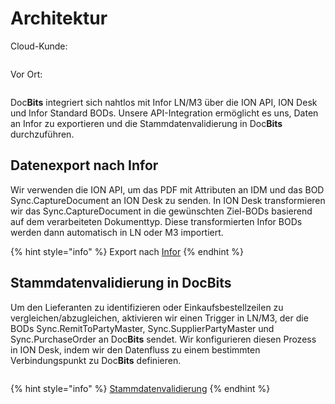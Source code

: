 # Architektur

Cloud-Kunde:

<figure><img src="../.gitbook/assets/architecture1.avif" alt=""><figcaption></figcaption></figure>

Vor Ort:

<figure><img src="../.gitbook/assets/architecture2.avif" alt=""><figcaption></figcaption></figure>

Doc**Bits** integriert sich nahtlos mit Infor LN/M3 über die ION API, ION Desk und Infor Standard BODs. Unsere API-Integration ermöglicht es uns, Daten an Infor zu exportieren und die Stammdatenvalidierung in Doc**Bits** durchzuführen.

## Datenexport nach Infor

Wir verwenden die ION API, um das PDF mit Attributen an IDM und das BOD Sync.CaptureDocument an ION Desk zu senden. In ION Desk transformieren wir das Sync.CaptureDocument in die gewünschten Ziel-BODs basierend auf dem verarbeiteten Dokumenttyp. Diese transformierten Infor BODs werden dann automatisch in LN oder M3 importiert.

{% hint style="info" %}
Export nach [Infor](../setup/exporting-in-docbits/exporting-to-infor/)
{% endhint %}

## Stammdatenvalidierung in DocBits

Um den Lieferanten zu identifizieren oder Einkaufsbestellzeilen zu vergleichen/abzugleichen, aktivieren wir einen Trigger in LN/M3, der die BODs Sync.RemitToPartyMaster, Sync.SupplierPartyMaster und Sync.PurchaseOrder an Doc**Bits** sendet. Wir konfigurieren diesen Prozess in ION Desk, indem wir den Datenfluss zu einem bestimmten Verbindungspunkt zu Doc**Bits** definieren.

<figure><img src="../.gitbook/assets/architecture3.avif" alt=""><figcaption></figcaption></figure>

{% hint style="info" %}
[Stammdatenvalidierung](../setup/importing-customer-master-data/)
{% endhint %}
